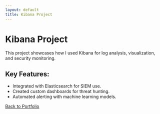 ```yaml
---
layout: default
title: Kibana Project
---
```


# Kibana Project

This project showcases how I used Kibana for log analysis, visualization, and security monitoring.

## Key Features:
- Integrated with Elasticsearch for SIEM use.
- Created custom dashboards for threat hunting.
- Automated alerting with machine learning models.

[Back to Portfolio](index.html)
